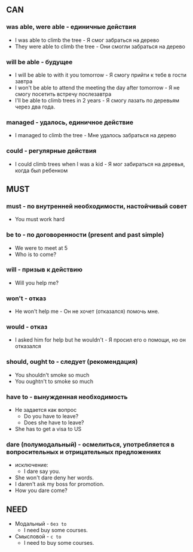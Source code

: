 ## CAN
### was able, were able - единичные действия
- I was able to climb the tree - Я смог забраться на дерево
- They were able to climb the tree - Они смогли забраться на дерево
### will be able - будущее
- I will be able to with it you tomorrow - Я смогу прийти к тебе в гости завтра
- I won't be able to attend the meeting the day after tomorrow - Я не смогу посетить встречу послезавтра
- I'll be able to climb trees in 2 years - Я смогу лазать по деревьям через два года.
### managed - удалось, единичное действие
- I managed to climb the tree - Мне удалось забраться на дерево

### could - регулярные действия
- I could climb trees when I was a kid - Я мог забираться на деревья, когда был ребенком

## MUST

### must - по внутренней необходимости, настойчивый совет
- You must work hard
### be to - по договоренности (present and past simple)
- We were to meet at 5
- Who is to come?
### will - призыв к действию
- Will you help me?
### won't - отказ
- He won't help me - Он не хочет (отказался) помочь мне.
### would - отказ
- I asked him for help but he wouldn't - Я просил его о помощи, но он отказался
### should, ought to - следует (рекомендация)
- You shouldn't smoke so much
- You oughtn't to smoke so much
### have to - вынужденная необходимость
- Не задается как вопрос
	- Do you have to leave?
	- Does she have to leave?
- She has to get a visa to US
### dare (полумодальный) - осмелиться, употребляется в вопросительных и отрицательных предложениях
- исключение:
	- I dare say you.
- She won't dare deny her words.
- I daren't ask my boss for promotion.
- How you dare come?
## NEED
- Модальный - `без to`
	- I need buy some courses.
- Смысловой - `c to`
	- I need to buy some courses.